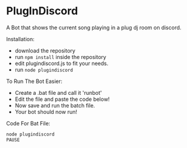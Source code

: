# PlugInDiscord

A Bot that shows the current song playing in a plug dj room on discord.

Installation:
- download the repository
- run `npm install` inside the repository
- edit plugindiscord.js to fit your needs.
- run `node plugindiscord`

To Run The Bot Easier:
- Create a .bat file and call it 'runbot'
- Edit the file and paste the code below!
- Now save and run the batch file.
- Your bot should now run!

Code For Bat File:
```javascript
node plugindiscord
PAUSE
```

